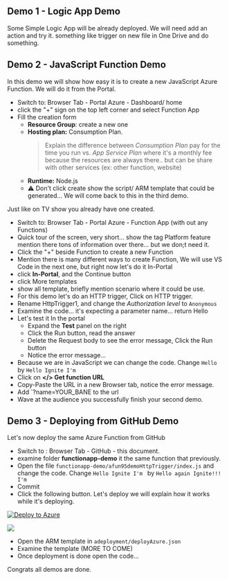 ## Demo 1 - Logic App Demo

Some Simple Logic App will be already deployed. We will need add an action and try it.
something like trigger on new file in One Drive and do something.

## Demo 2 - JavaScript Function Demo

In this demo we will show how easy it is to create a new JavaScript Azure Function. We will do it from the Portal.

- Switch to: Browser Tab - Portal Azure - Dashboard/ home
- click the "+" sign on the top left corner and select Function App
- Fill the creation form
    * **Resource Group**: create a new one
    * **Hosting plan:** Consumption Plan. 
      > Explain the difference between *Consumption Plan* pay for the time you run vs. *App Service Plan* where it's a monthly fee because the resources are always there.. but can be share with other services (ex: other function, website)
    * **Runtime:** Node.js 
    * ⚠ Don't click create show the script/ ARM template that could be generated... We will come back to this in the third demo.


Just like on TV show you already have one created.

- Switch to: Browser Tab - Portal Azure - Function App (with out any Functions)
- Quick tour of the screen, very short... show the tag Platform feature mention there tons of information over there... but we don;t need it.
- Click the "+" beside Function to create a new Function
- Mention there is many different ways to create Function, We will use VS Code in the next one, but right now let's do it In-Portal
- click **In-Portal**, and the Continue button
- click More templates
- show all template, briefly mention scenario where it could be use.
- For this demo let's do an HTTP trigger, Click on HTTP trigger.
- Rename HttpTrigger1, and change the *Authorization level* to `Anonymous`
- Examine the code... it's expecting a parameter name... return Hello 
- Let's test it In the portal
    * Expand the **Test** panel on the right
    * Click the Run button, read the answer
    * Delete the Request body to see the error message, Click the Run button
    * Notice the error message... 
- Because we are in JavaScript we can change the code. Change `Hello ` by `Hello Ignite I'm `
- Click on **</> Get function URL**  
- Copy-Paste the URL in a new Browser tab, notice the error message.
- Add `?name=YOUR_BANE to the url
- Wave at the audience you successfully finish your second demo.



## Demo 3 - Deploying from GitHub Demo

Let's now deploy the same Azure Function from GitHub

- Switch to : Browser Tab - GitHub - this document.
- examine folder **functionapp-demo** it the same function that previously.
- Open the file `functionapp-demo/afun95demoHttpTrigger/index.js` and change the code. Change `Hello Ignite I'm ` by `Hello again Ignite!!! I'm `
- Commit
- Click the following button. Let's deploy we will explain how it works while it's deploying.

[![Deploy to Azure](https://img.shields.io/badge/Deploy%20To-Azure-blue?logo=microsoft-azure)](https://portal.azure.com/#create/Microsoft.Template/uri/https%3A%2F%2Fraw.githubusercontent.com%2Fmicrosoft%2Fignite-learning-paths%2Fmaster%2Fafun%2Fafun95%2Fdeployment%2FdeployAzure.json)

<a href="https://portal.azure.com/#create/Microsoft.Template/uri/https%3A%2F%2Fraw.githubusercontent.com%2Fmicrosoft%2Fignite-learning-paths%2Fmaster%2Fafun%2Fafun95%2Fdeployment%2FdeployAzure.json" target="_blank"><img src="https://azuredeploy.net/deploybutton.png"/></a>

- Open the ARM template in `adeployment/deployAzure.json`
- Examine the template (MORE TO COME)
- Once deployment is done open the code...

Congrats all demos are done.
